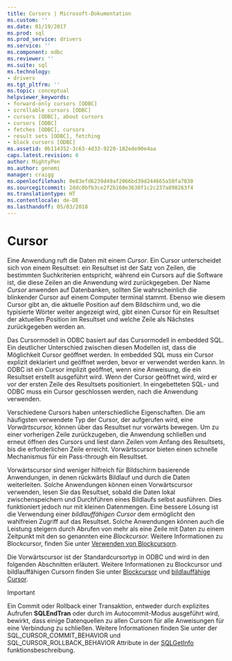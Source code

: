 ```yaml
---
title: Cursors | Microsoft-Dokumentation
ms.custom: ''
ms.date: 01/19/2017
ms.prod: sql
ms.prod_service: drivers
ms.service: ''
ms.component: odbc
ms.reviewer: ''
ms.suite: sql
ms.technology:
- drivers
ms.tgt_pltfrm: ''
ms.topic: conceptual
helpviewer_keywords:
- forward-only cursors [ODBC]
- scrollable cursors [ODBC]
- cursors [ODBC], about cursors
- cursors [ODBC]
- fetches [ODBC], cursors
- result sets [ODBC], fetching
- block cursors [ODBC]
ms.assetid: 0b114352-3c63-4d33-9220-182ede90e4aa
caps.latest.revision: 6
author: MightyPen
ms.author: genemi
manager: craigg
ms.openlocfilehash: 0e83efd6239d49af2066bd39d244665a50fa7030
ms.sourcegitcommit: 2ddc0bfb3ce2f2b160e3638f1c2c237a898263f4
ms.translationtype: HT
ms.contentlocale: de-DE
ms.lasthandoff: 05/03/2018
---
```

# <a name="cursors"></a>Cursor
Eine Anwendung ruft die Daten mit einem *Cursor*. Ein Cursor unterscheidet sich von einem Resultset: ein Resultset ist der Satz von Zeilen, die bestimmten Suchkriterien entspricht, während ein Cursors auf die Software ist, die diese Zeilen an die Anwendung wird zurückgegeben. Der Name *Cursor* anwenden auf Datenbanken, sollten Sie wahrscheinlich die blinkender Cursor auf einem Computer terminal stammt. Ebenso wie diesem Cursor gibt an, die aktuelle Position auf dem Bildschirm und, wo die typisierte Wörter weiter angezeigt wird, gibt einen Cursor für ein Resultset der aktuellen Position im Resultset und welche Zeile als Nächstes zurückgegeben werden an.  
  
 Das Cursormodell in ODBC basiert auf das Cursormodell in embedded SQL. Ein deutlicher Unterschied zwischen diesen Modellen ist, dass die Möglichkeit Cursor geöffnet werden. In embedded SQL muss ein Cursor explizit deklariert und geöffnet werden, bevor er verwendet werden kann. In ODBC ist ein Cursor implizit geöffnet, wenn eine Anweisung, die ein Resultset erstellt ausgeführt wird. Wenn der Cursor geöffnet wird, wird er vor der ersten Zeile des Resultsets positioniert. In eingebetteten SQL- und ODBC muss ein Cursor geschlossen werden, nach die Anwendung verwenden.  
  
 Verschiedene Cursors haben unterschiedliche Eigenschaften. Die am häufigsten verwendete Typ der Cursor, der aufgerufen wird, eine *Vorwärtscursor,* können über das Resultset nur vorwärts bewegen. Um zu einer vorherigen Zeile zurückzugeben, die Anwendung schließen und erneut öffnen des Cursors und liest dann Zeilen vom Anfang des Resultsets, bis die erforderlichen Zeile erreicht. Vorwärtscursor bieten einen schnelle Mechanismus für ein Pass-through ein Resultset.  
  
 Vorwärtscursor sind weniger hilfreich für Bildschirm basierende Anwendungen, in denen rückwärts Bildlauf und durch die Daten weiterleiten. Solche Anwendungen können einen Vorwärtscursor verwenden, lesen Sie das Resultset, sobald die Daten lokal zwischenspeichern und Durchführen eines Bildlaufs selbst ausführen. Dies funktioniert jedoch nur mit kleinen Datenmengen. Eine bessere Lösung ist die Verwendung einer *bildlauffähigen Cursor* dem ermöglicht den wahlfreien Zugriff auf das Resultset. Solche Anwendungen können auch die Leistung steigern durch Abrufen von mehr als eine Zeile mit Daten zu einem Zeitpunkt mit den so genannten eine *Blockcursor.* Weitere Informationen zu Blockcursor, finden Sie unter [Verwenden von Blockcursorn](../../../odbc/reference/develop-app/using-block-cursors.md).  
  
 Die Vorwärtscursor ist der Standardcursortyp in ODBC und wird in den folgenden Abschnitten erläutert. Weitere Informationen zu Blockcursor und bildlauffähigen Cursorn finden Sie unter [Blockcursor](../../../odbc/reference/develop-app/block-cursors.md) und [bildlauffähige Cursor](../../../odbc/reference/develop-app/scrollable-cursors.md).  
  
> [!IMPORTANT]  
>  Ein Commit oder Rollback einer Transaktion, entweder durch explizites Aufrufen **SQLEndTran** oder durch im Autocommit-Modus ausgeführt wird, bewirkt, dass einige Datenquellen zu allen Cursorn für alle Anweisungen für eine Verbindung zu schließen. Weitere Informationen finden Sie unter der SQL_CURSOR_COMMIT_BEHAVIOR und SQL_CURSOR_ROLLBACK_BEHAVIOR Attribute in der [SQLGetInfo](../../../odbc/reference/syntax/sqlgetinfo-function.md) funktionsbeschreibung.
